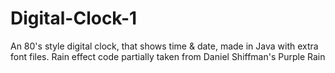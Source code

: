 # Digital-Clock-1
An 80's style digital clock, that shows time &amp; date, made in Java with extra font files. Rain effect code partially taken from Daniel Shiffman's Purple Rain 



